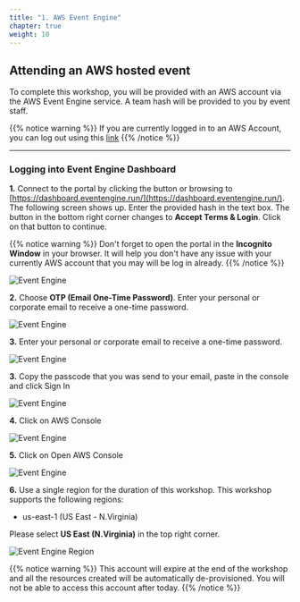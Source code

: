 ```yaml
---
title: "1. AWS Event Engine"
chapter: true
weight: 10
---
```


## Attending an AWS hosted event

To complete this workshop, you will be provided with an AWS account via the AWS Event Engine service. A team hash will be provided to you by event staff.

{{% notice warning %}}
If you are currently logged in to an AWS Account, you can log out using this [link](https://console.aws.amazon.com/console/logout!doLogout)
{{% /notice %}}

---

### Logging into Event Engine Dashboard

**1.** Connect to the portal by clicking the button or browsing to [https://dashboard.eventengine.run/](https://dashboard.eventengine.run/). The following screen shows up. Enter the provided hash in the text box. The button in the bottom right corner changes to **Accept Terms & Login**. Click on that button to continue.

{{% notice warning %}}
Don't forget to open the portal in the **Incognito Window**  in your browser. It will help you don't have any issue with your currently AWS account that you may will be log in already. 
{{% /notice %}}

![Event Engine](/images/setup/event-engine-initial-screen.png)

**2.** Choose **OTP (Email One-Time Password)**. Enter your personal or corporate email to receive a one-time password.

![Event Engine](/images/setup/event_engine_otp.png)

**3.** Enter your personal or corporate email to receive a one-time password.

![Event Engine](/images/setup/event-engine-otp-2.png)


**3.** Copy the passcode that you was send to your email, paste in the console and click Sign In

![Event Engine](/images/setup/event-engine-otp-3.png)

**4.** Click on AWS Console

![Event Engine](/images/setup/event-engine-otp-4.png)

**5.** Click on Open AWS Console

![Event Engine](/images/setup/event-engine-otp-5.png)

**6.**  Use a single region for the duration of this workshop. This workshop supports the following regions:

* us-east-1 (US East - N.Virginia)

Please select **US East (N.Virginia)** in the top right corner.

![Event Engine Region](/images/setup/event-engine-region.png)

{{% notice warning %}}
This account will expire at the end of the workshop and  all the resources created will be automatically de-provisioned. You will not be able to access this account after today.
{{% /notice %}}